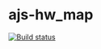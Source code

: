 # ajs-hw_map
[![Build status](https://ci.appveyor.com/api/projects/status/oodb7h3mbh0wgxni?svg=true)](https://ci.appveyor.com/project/AnnVasilyeva/ajs-hw-map)